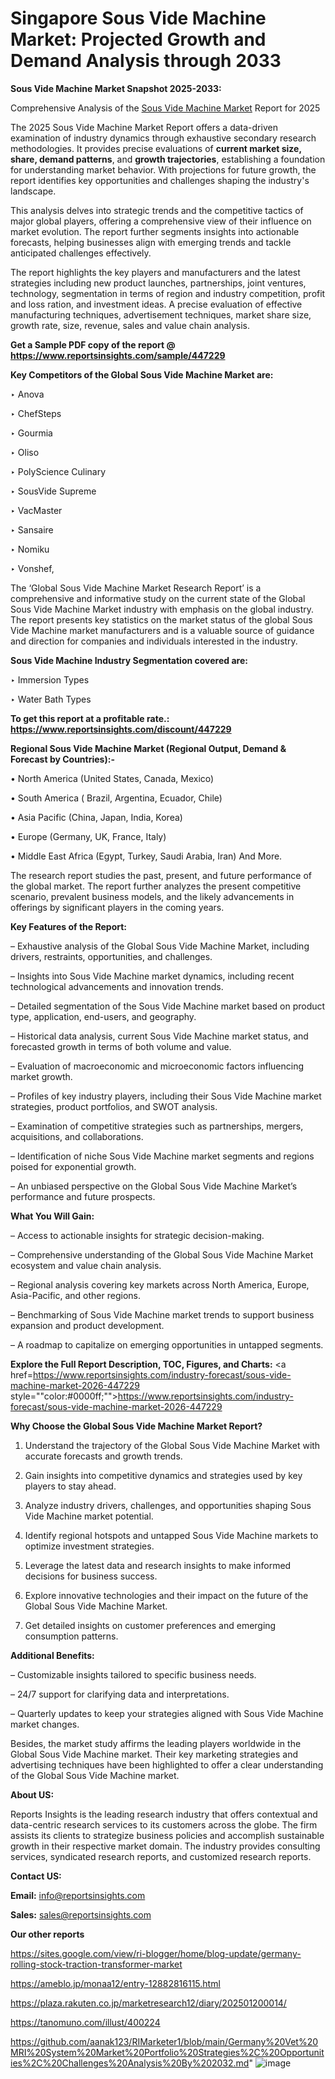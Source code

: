 # Singapore Sous Vide Machine Market: Projected Growth and Demand Analysis through 2033

<strong>Sous Vide Machine Market Snapshot 2025-2033:</strong>

Comprehensive Analysis of the <a href=https://www.reportsinsights.com/sample/447229>Sous Vide Machine Market</a> Report for 2025

The 2025 Sous Vide Machine Market Report offers a data-driven examination of industry dynamics through exhaustive secondary research methodologies. It provides precise evaluations of <strong>current market size, share, demand patterns</strong>, and <strong>growth trajectories</strong>, establishing a foundation for understanding market behavior. With projections for future growth, the report identifies key opportunities and challenges shaping the industry's landscape.

This analysis delves into strategic trends and the competitive tactics of major global players, offering a comprehensive view of their influence on market evolution. The report further segments insights into actionable forecasts, helping businesses align with emerging trends and tackle anticipated challenges effectively.

The report highlights the key players and manufacturers and the latest strategies including new product launches, partnerships, joint ventures, technology, segmentation in terms of region and industry competition, profit and loss ration, and investment ideas. A precise evaluation of effective manufacturing techniques, advertisement techniques, market share size, growth rate, size, revenue, sales and value chain analysis.

<strong>Get a Sample PDF copy of the report @ <a href=https://www.reportsinsights.com/sample/447229 style=color:#0000ff;>https://www.reportsinsights.com/sample/447229</a></strong>

<strong>Key Competitors of the Global Sous Vide Machine Market are:</strong>

‣ Anova

‣ ChefSteps

‣ Gourmia

‣ Oliso

‣ PolyScience Culinary

‣ SousVide Supreme

‣ VacMaster

‣ Sansaire

‣ Nomiku

‣ Vonshef,

The ‘Global Sous Vide Machine Market Research Report’ is a comprehensive and informative study on the current state of the Global Sous Vide Machine Market industry with emphasis on the global industry. The report presents key statistics on the market status of the global Sous Vide Machine market manufacturers and is a valuable source of guidance and direction for companies and individuals interested in the industry.

<strong>Sous Vide Machine Industry Segmentation covered are:</strong>

‣ Immersion Types

‣ Water Bath Types

<strong>To get this report at a profitable rate.: <a href=https://www.reportsinsights.com/discount/447229 style=color:#0000ff;>https://www.reportsinsights.com/discount/447229</a></strong>

<strong>Regional Sous Vide Machine Market (Regional Output, Demand &amp; Forecast by Countries):-</strong>

• North America (United States, Canada, Mexico)

• South America ( Brazil, Argentina, Ecuador, Chile)

• Asia Pacific (China, Japan, India, Korea)

• Europe (Germany, UK, France, Italy)

• Middle East Africa (Egypt, Turkey, Saudi Arabia, Iran) And More.

The research report studies the past, present, and future performance of the global market. The report further analyzes the present competitive scenario, prevalent business models, and the likely advancements in offerings by significant players in the coming years.

<strong>Key Features of the Report:</strong>

– Exhaustive analysis of the Global Sous Vide Machine Market, including drivers, restraints, opportunities, and challenges.

– Insights into Sous Vide Machine market dynamics, including recent technological advancements and innovation trends.

– Detailed segmentation of the Sous Vide Machine market based on product type, application, end-users, and geography.

– Historical data analysis, current Sous Vide Machine market status, and forecasted growth in terms of both volume and value.

– Evaluation of macroeconomic and microeconomic factors influencing market growth.

– Profiles of key industry players, including their Sous Vide Machine market strategies, product portfolios, and SWOT analysis.

– Examination of competitive strategies such as partnerships, mergers, acquisitions, and collaborations.

– Identification of niche Sous Vide Machine market segments and regions poised for exponential growth.

– An unbiased perspective on the Global Sous Vide Machine Market’s performance and future prospects.

<strong>What You Will Gain:</strong>

– Access to actionable insights for strategic decision-making.

– Comprehensive understanding of the Global Sous Vide Machine Market ecosystem and value chain analysis.

– Regional analysis covering key markets across North America, Europe, Asia-Pacific, and other regions.

– Benchmarking of Sous Vide Machine market trends to support business expansion and product development.

– A roadmap to capitalize on emerging opportunities in untapped segments.

<strong>Explore the Full Report Description, TOC, Figures, and Charts:</strong>
<a href=https://www.reportsinsights.com/industry-forecast/sous-vide-machine-market-2026-447229 style=""color:#0000ff;"">https://www.reportsinsights.com/industry-forecast/sous-vide-machine-market-2026-447229</a>

<strong>Why Choose the Global Sous Vide Machine Market Report?</strong>

1. Understand the trajectory of the Global Sous Vide Machine Market with accurate forecasts and growth trends.

2. Gain insights into competitive dynamics and strategies used by key players to stay ahead.

3. Analyze industry drivers, challenges, and opportunities shaping Sous Vide Machine market potential.

4. Identify regional hotspots and untapped Sous Vide Machine markets to optimize investment strategies.

5. Leverage the latest data and research insights to make informed decisions for business success.

6. Explore innovative technologies and their impact on the future of the Global Sous Vide Machine Market.

7. Get detailed insights on customer preferences and emerging consumption patterns.

<strong>Additional Benefits:</strong>

– Customizable insights tailored to specific business needs.

– 24/7 support for clarifying data and interpretations.

– Quarterly updates to keep your strategies aligned with Sous Vide Machine market changes.

Besides, the market study affirms the leading players worldwide in the Global Sous Vide Machine market. Their key marketing strategies and advertising techniques have been highlighted to offer a clear understanding of the Global Sous Vide Machine market.

<strong><strong>About US</strong>:</strong>

Reports Insights is the leading research industry that offers contextual and data-centric research services to its customers across the globe. The firm assists its clients to strategize business policies and accomplish sustainable growth in their respective market domain. The industry provides consulting services, syndicated research reports, and customized research reports.

<strong>Contact US:</strong>

<p class=><b>Email:</b> <a href=mailto:info@reportsinsights.com>info@reportsinsights.com</a></p>
<p class=><b>Sales:</b> <a href=mailto:sales@reportsinsights.com>sales@reportsinsights.com</a></p>

<strong>Our other reports</strong>

<a href=https://sites.google.com/view/ri-blogger/home/blog-update/germany-rolling-stock-traction-transformer-market>https://sites.google.com/view/ri-blogger/home/blog-update/germany-rolling-stock-traction-transformer-market</a>

<a href=https://ameblo.jp/monaa12/entry-12882816115.html>https://ameblo.jp/monaa12/entry-12882816115.html</a>

<a href=https://plaza.rakuten.co.jp/marketresearch12/diary/202501200014/>https://plaza.rakuten.co.jp/marketresearch12/diary/202501200014/</a>

<a href=https://tanomuno.com/illust/400224>https://tanomuno.com/illust/400224</a>

<a href=https://github.com/aanak123/RIMarketer1/blob/main/Germany%20Vet%20MRI%20System%20Market%20Portfolio%20Strategies%2C%20Opportunities%2C%20Challenges%20Analysis%20By%202032.md>https://github.com/aanak123/RIMarketer1/blob/main/Germany%20Vet%20MRI%20System%20Market%20Portfolio%20Strategies%2C%20Opportunities%2C%20Challenges%20Analysis%20By%202032.md</a>"
![image](https://github.com/user-attachments/assets/8bf90f8d-a356-485f-9361-35677050449f)
